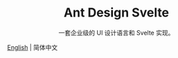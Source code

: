 <h1 align="center">Ant Design Svelte</h1>

<div align="center">

一套企业级的 UI 设计语言和 Svelte 实现。

</div>


[English](./README.md) | 简体中文